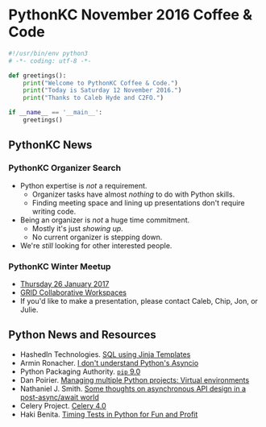# PythonKC November 2016 Coffee & Code
```python
#!/usr/bin/env python3
# -*- coding: utf-8 -*-

def greetings():
    print("Welcome to PythonKC Coffee & Code.")
    print("Today is Saturday 12 November 2016.")
    print("Thanks to Caleb Hyde and C2FO.")

if __name__ == '__main__':
    greetings()
```

## PythonKC News

### PythonKC Organizer Search
* Python expertise is _not_ a requirement.
    * Organizer tasks have almost _nothing_ to do with Python skills.
    * Finding meeting space and lining up presentations don't require writing code.
* Being an organizer is _not_ a huge time commitment.
    * Mostly it's just _showing up_.
    * No current organizer is stepping down.
* We're _still_ looking for other interested people.

### PythonKC Winter Meetup
* [Thursday 26 January 2017](https://www.meetup.com/pythonkc/events/232904085/)
* [GRID Collaborative Workspaces](http://www.connectatgrid.com)
* If you'd like to make a presentation, please contact Caleb, Chip, Jon, or Julie.

## Python News and Resources
* HashedIn Technologies. [SQL using Jinja Templates](https://github.com/hashedin/jinjasql)
* Armin Ronacher. [I don't understand Python's Asyncio](http://lucumr.pocoo.org/2016/10/30/i-dont-understand-asyncio/)
* Python Packaging Authority. [`pip` 9.0](https://pip.pypa.io/en/stable/news/)
* Dan Poirier. [Managing multiple Python projects: Virtual environments](https://www.caktusgroup.com/blog/2016/11/03/managing-multiple-python-projects-virtual-environments/)
* Nathaniel J. Smith. [Some thoughts on asynchronous API design in a post-async/await world](https://vorpus.org/blog/some-thoughts-on-asynchronous-api-design-in-a-post-asyncawait-world/)
* Celery Project. [Celery 4.0](http://docs.celeryproject.org/en/latest/whatsnew-4.0.html)
* Haki Benita. [Timing Tests in Python for Fun and Profit](https://hackernoon.com/timing-tests-in-python-for-fun-and-profit-1663144571)
